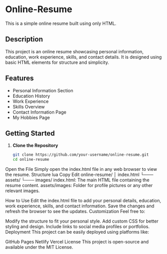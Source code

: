 # Online-Resume

This is a simple online resume built using only HTML.

## Description

This project is an online resume showcasing personal information, education, work experience, skills, and contact details. It is designed using basic HTML elements for structure and simplicity.

## Features

- Personal Information Section
- Education History
- Work Experience
- Skills Overview
- Contact Information Page
- My Hobbies Page

## Getting Started

1. **Clone the Repository**
   ```bash
   git clone https://github.com/your-username/online-resume.git
   cd online-resume
Open the File Simply open the index.html file in any web browser to view the resume.
Structure
lua
Copy
Edit
online-resume/
│   index.html
└─── assets/
    └─── images/
index.html: The main HTML file containing the resume content.
assets/images: Folder for profile pictures or any other relevant images.

How to Use
Edit the index.html file to add your personal details, education, work experience, skills, and contact information.
Save the changes and refresh the browser to see the updates.
Customization
Feel free to:

Modify the structure to fit your personal style.
Add custom CSS for better styling and design.
Include links to social media profiles or portfolios.
Deployment
This project can be easily deployed using platforms like:

GitHub Pages
Netlify
Vercel
License
This project is open-source and available under the MIT License.
